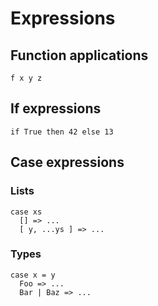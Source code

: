 # Expressions

## Function applications

```
f x y z
```

## If expressions

```
if True then 42 else 13
```

## Case expressions

### Lists

```
case xs
  [] => ...
  [ y, ...ys ] => ...
```

### Types

```
case x = y
  Foo => ...
  Bar | Baz => ...
```
